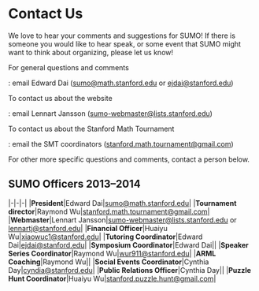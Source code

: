 # Contact Us

We love to hear your comments and suggestions for SUMO! If there is someone you
would like to hear speak, or some event that SUMO might want to think about
organizing, please let us know!

For general questions and comments

:   email Edward Dai (sumo@math.stanford.edu or ejdai@stanford.edu)

To contact us about the website

:   email Lennart Jansson (sumo-webmaster@lists.stanford.edu)

To contact us about the Stanford Math Tournament

:   email the SMT coordinators (stanford.math.tournament@gmail.com)

For other more specific questions and comments, contact a person below.

## SUMO Officers 2013&ndash;2014

|-|-|-|
|**President**|Edward Dai|sumo@math.stanford.edu|
|**Tournament director**|Raymond Wu|stanford.math.tournament@gmail.com|
|**Webmaster**|Lennart Jansson|sumo-webmaster@lists.stanford.edu or lennartj@stanford.edu|
|**Financial Officer**|Huaiyu Wu|xiaowuc1@stanford.edu|
|**Tutoring Coordinator**|Edward Dai|ejdai@stanford.edu|
|**Symposium Coordinator**|Edward Dai||
|**Speaker Series Coordinator**|Raymond Wu|wur911@stanford.edu|
|**ARML Coaching**|Raymond Wu||
|**Social Events Coordinator**|Cynthia Day|cyndia@stanford.edu|
|**Public Relations Officer**|Cynthia Day||
|**Puzzle Hunt Coordinator**|Huaiyu Wu|stanford.puzzle.hunt@gmail.com|
